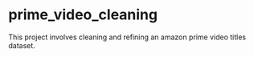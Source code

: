 # prime_video_cleaning
This project involves cleaning and refining an amazon prime video titles dataset.
